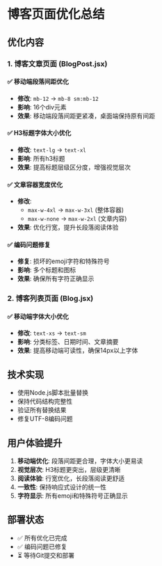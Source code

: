# 博客页面优化总结

## 优化内容

### 1. 博客文章页面 (BlogPost.jsx)

#### ✅ 移动端段落间距优化
- **修改**: `mb-12` → `mb-8 sm:mb-12`
- **影响**: 16个div元素
- **效果**: 移动端段落间距更紧凑，桌面端保持原有间距

#### ✅ H3标题字体大小优化
- **修改**: `text-lg` → `text-xl`
- **影响**: 所有h3标题
- **效果**: 提高标题层级区分度，增强视觉层次

#### ✅ 文章容器宽度优化
- **修改**: 
  - `max-w-4xl` → `max-w-3xl` (整体容器)
  - `max-w-none` → `max-w-2xl` (文章内容)
- **效果**: 优化行宽，提升长段落阅读体验

#### ✅ 编码问题修复
- **修复**: 损坏的emoji字符和特殊符号
- **影响**: 多个标题和图标
- **效果**: 确保所有字符正确显示

### 2. 博客列表页面 (Blog.jsx)

#### ✅ 移动端字体大小优化
- **修改**: `text-xs` → `text-sm`
- **影响**: 分类标签、日期时间、文章摘要
- **效果**: 提高移动端可读性，确保14px以上字体

## 技术实现

- 使用Node.js脚本批量替换
- 保持代码结构完整性
- 验证所有替换结果
- 修复UTF-8编码问题

## 用户体验提升

1. **移动端优化**: 段落间距更合理，字体大小更易读
2. **视觉层次**: H3标题更突出，层级更清晰
3. **阅读体验**: 行宽优化，长段落阅读更舒适
4. **一致性**: 保持响应式设计的统一性
5. **字符显示**: 所有emoji和特殊符号正确显示

## 部署状态

- ✅ 所有优化已完成
- ✅ 编码问题已修复
- ⏳ 等待Git提交和部署
